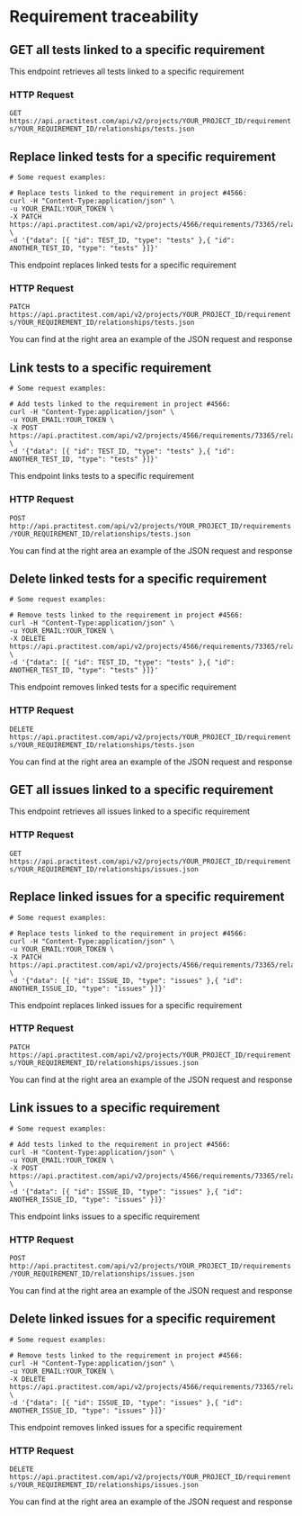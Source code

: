 # Requirement traceability

## GET all tests linked to a specific requirement

This endpoint retrieves all tests linked to a specific requirement

### HTTP Request

`GET https://api.practitest.com/api/v2/projects/YOUR_PROJECT_ID/requirements/YOUR_REQUIREMENT_ID/relationships/tests.json`

## Replace linked tests for a specific requirement
```shell
# Some request examples:

# Replace tests linked to the requirement in project #4566:
curl -H "Content-Type:application/json" \
-u YOUR_EMAIL:YOUR_TOKEN \
-X PATCH https://api.practitest.com/api/v2/projects/4566/requirements/73365/relationships/tests.json \
-d '{"data": [{ "id": TEST_ID, "type": "tests" },{ "id": ANOTHER_TEST_ID, "type": "tests" }]}'

```

This endpoint replaces linked tests for a specific requirement

### HTTP Request

`PATCH https://api.practitest.com/api/v2/projects/YOUR_PROJECT_ID/requirements/YOUR_REQUIREMENT_ID/relationships/tests.json`

You can find at the right area an example of the JSON request and response

## Link tests to a specific requirement
```shell
# Some request examples:

# Add tests linked to the requirement in project #4566:
curl -H "Content-Type:application/json" \
-u YOUR_EMAIL:YOUR_TOKEN \
-X POST https://api.practitest.com/api/v2/projects/4566/requirements/73365/relationships/tests.json \
-d '{"data": [{ "id": TEST_ID, "type": "tests" },{ "id": ANOTHER_TEST_ID, "type": "tests" }]}'

```

This endpoint links tests to a specific requirement

### HTTP Request

`POST http://api.practitest.com/api/v2/projects/YOUR_PROJECT_ID/requirements/YOUR_REQUIREMENT_ID/relationships/tests.json`

You can find at the right area an example of the JSON request and response

## Delete linked tests for a specific requirement
```shell
# Some request examples:

# Remove tests linked to the requirement in project #4566:
curl -H "Content-Type:application/json" \
-u YOUR_EMAIL:YOUR_TOKEN \
-X DELETE https://api.practitest.com/api/v2/projects/4566/requirements/73365/relationships/tests.json \
-d '{"data": [{ "id": TEST_ID, "type": "tests" },{ "id": ANOTHER_TEST_ID, "type": "tests" }]}'

```
This endpoint removes linked tests for a specific requirement

### HTTP Request

`DELETE https://api.practitest.com/api/v2/projects/YOUR_PROJECT_ID/requirements/YOUR_REQUIREMENT_ID/relationships/tests.json`

You can find at the right area an example of the JSON request and response


## GET all issues linked to a specific requirement

This endpoint retrieves all issues linked to a specific requirement

### HTTP Request

`GET https://api.practitest.com/api/v2/projects/YOUR_PROJECT_ID/requirements/YOUR_REQUIREMENT_ID/relationships/issues.json`

## Replace linked issues for a specific requirement
```shell
# Some request examples:

# Replace tests linked to the requirement in project #4566:
curl -H "Content-Type:application/json" \
-u YOUR_EMAIL:YOUR_TOKEN \
-X PATCH https://api.practitest.com/api/v2/projects/4566/requirements/73365/relationships/issues.json \
-d '{"data": [{ "id": ISSUE_ID, "type": "issues" },{ "id": ANOTHER_ISSUE_ID, "type": "issues" }]}'

```

This endpoint replaces linked issues for a specific requirement

### HTTP Request

`PATCH https://api.practitest.com/api/v2/projects/YOUR_PROJECT_ID/requirements/YOUR_REQUIREMENT_ID/relationships/issues.json`

You can find at the right area an example of the JSON request and response


## Link issues to a specific requirement
```shell
# Some request examples:

# Add tests linked to the requirement in project #4566:
curl -H "Content-Type:application/json" \
-u YOUR_EMAIL:YOUR_TOKEN \
-X POST https://api.practitest.com/api/v2/projects/4566/requirements/73365/relationships/issues.json \
-d '{"data": [{ "id": ISSUE_ID, "type": "issues" },{ "id": ANOTHER_ISSUE_ID, "type": "issues" }]}'

```

This endpoint links issues to a specific requirement

### HTTP Request

`POST http://api.practitest.com/api/v2/projects/YOUR_PROJECT_ID/requirements/YOUR_REQUIREMENT_ID/relationships/issues.json`

You can find at the right area an example of the JSON request and response

## Delete linked issues for a specific requirement
```shell
# Some request examples:

# Remove tests linked to the requirement in project #4566:
curl -H "Content-Type:application/json" \
-u YOUR_EMAIL:YOUR_TOKEN \
-X DELETE https://api.practitest.com/api/v2/projects/4566/requirements/73365/relationships/issues.json \
-d '{"data": [{ "id": ISSUE_ID, "type": "issues" },{ "id": ANOTHER_ISSUE_ID, "type": "issues" }]}'

```

This endpoint removes linked issues for a specific requirement

### HTTP Request

`DELETE https://api.practitest.com/api/v2/projects/YOUR_PROJECT_ID/requirements/YOUR_REQUIREMENT_ID/relationships/issues.json`

You can find at the right area an example of the JSON request and response
